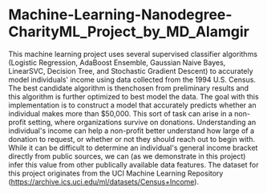 # Machine-Learning-Nanodegree-CharityML_Project_by_MD_Alamgir
This machine learning project uses several supervised classifier algorithms (Logistic Regression, AdaBoost Ensemble, Gaussian Naive Bayes, LinearSVC, Decision Tree, and Stochastic Gradient Descent) to accurately model individuals' income using data collected from the 1994 U.S. Census. The best candidate algorithm is thenchosen from preliminary results and this algorithm is further optimized to best model the data. The goal with this implementation is to construct a model that accurately predicts whether an individual makes more than $50,000. This sort of task can arise in a non-profit setting, where organizations survive on donations. Understanding an individual's income can help a non-profit better understand how large of a donation to request, or whether or not they should reach out to begin with. While it can be difficult to determine an individual's general income bracket directly from public sources, we can (as we demonstrate in this project) infer this value from other publically available data features. The dataset for this project originates from the UCI Machine Learning Repository (https://archive.ics.uci.edu/ml/datasets/Census+Income).

